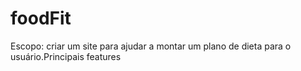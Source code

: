 # foodFit
Escopo: criar um site para ajudar a montar um plano de dieta para o usuário.Principais features
